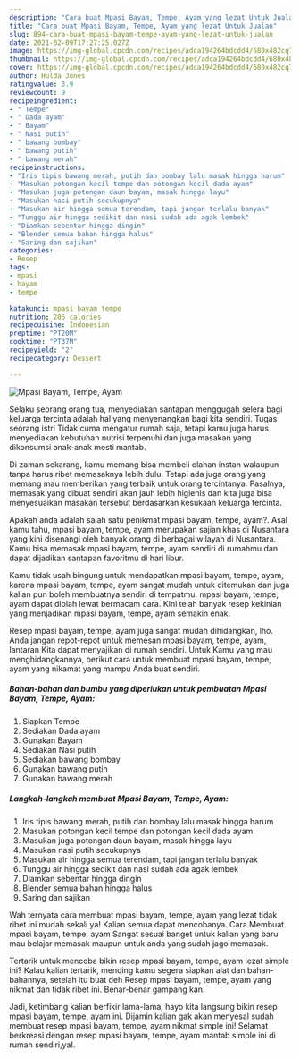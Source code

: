 ```yaml
---
description: "Cara buat Mpasi Bayam, Tempe, Ayam yang lezat Untuk Jualan"
title: "Cara buat Mpasi Bayam, Tempe, Ayam yang lezat Untuk Jualan"
slug: 894-cara-buat-mpasi-bayam-tempe-ayam-yang-lezat-untuk-jualan
date: 2021-02-09T17:27:25.027Z
image: https://img-global.cpcdn.com/recipes/adca194264bdcdd4/680x482cq70/mpasi-bayam-tempe-ayam-foto-resep-utama.jpg
thumbnail: https://img-global.cpcdn.com/recipes/adca194264bdcdd4/680x482cq70/mpasi-bayam-tempe-ayam-foto-resep-utama.jpg
cover: https://img-global.cpcdn.com/recipes/adca194264bdcdd4/680x482cq70/mpasi-bayam-tempe-ayam-foto-resep-utama.jpg
author: Hulda Jones
ratingvalue: 3.9
reviewcount: 9
recipeingredient:
- " Tempe"
- " Dada ayam"
- " Bayam"
- " Nasi putih"
- " bawang bombay"
- " bawang putih"
- " bawang merah"
recipeinstructions:
- "Iris tipis bawang merah, putih dan bombay lalu masak hingga harum"
- "Masukan potongan kecil tempe dan potongan kecil dada ayam"
- "Masukan juga potongan daun bayam, masak hingga layu"
- "Masukan nasi putih secukupnya"
- "Masukan air hingga semua terendam, tapi jangan terlalu banyak"
- "Tunggu air hingga sedikit dan nasi sudah ada agak lembek"
- "Diamkan sebentar hingga dingin"
- "Blender semua bahan hingga halus"
- "Saring dan sajikan"
categories:
- Resep
tags:
- mpasi
- bayam
- tempe

katakunci: mpasi bayam tempe 
nutrition: 206 calories
recipecuisine: Indonesian
preptime: "PT20M"
cooktime: "PT37M"
recipeyield: "2"
recipecategory: Dessert

---
```



![Mpasi Bayam, Tempe, Ayam](https://img-global.cpcdn.com/recipes/adca194264bdcdd4/680x482cq70/mpasi-bayam-tempe-ayam-foto-resep-utama.jpg)

Selaku seorang orang tua, menyediakan santapan menggugah selera bagi keluarga tercinta adalah hal yang menyenangkan bagi kita sendiri. Tugas seorang istri Tidak cuma mengatur rumah saja, tetapi kamu juga harus menyediakan kebutuhan nutrisi terpenuhi dan juga masakan yang dikonsumsi anak-anak mesti mantab.

Di zaman  sekarang, kamu memang bisa membeli olahan instan walaupun tanpa harus ribet memasaknya lebih dulu. Tetapi ada juga orang yang memang mau memberikan yang terbaik untuk orang tercintanya. Pasalnya, memasak yang dibuat sendiri akan jauh lebih higienis dan kita juga bisa menyesuaikan masakan tersebut berdasarkan kesukaan keluarga tercinta. 



Apakah anda adalah salah satu penikmat mpasi bayam, tempe, ayam?. Asal kamu tahu, mpasi bayam, tempe, ayam merupakan sajian khas di Nusantara yang kini disenangi oleh banyak orang di berbagai wilayah di Nusantara. Kamu bisa memasak mpasi bayam, tempe, ayam sendiri di rumahmu dan dapat dijadikan santapan favoritmu di hari libur.

Kamu tidak usah bingung untuk mendapatkan mpasi bayam, tempe, ayam, karena mpasi bayam, tempe, ayam sangat mudah untuk ditemukan dan juga kalian pun boleh membuatnya sendiri di tempatmu. mpasi bayam, tempe, ayam dapat diolah lewat bermacam cara. Kini telah banyak resep kekinian yang menjadikan mpasi bayam, tempe, ayam semakin enak.

Resep mpasi bayam, tempe, ayam juga sangat mudah dihidangkan, lho. Anda jangan repot-repot untuk memesan mpasi bayam, tempe, ayam, lantaran Kita dapat menyajikan di rumah sendiri. Untuk Kamu yang mau menghidangkannya, berikut cara untuk membuat mpasi bayam, tempe, ayam yang nikamat yang mampu Anda buat sendiri.

<!--inarticleads1-->

##### Bahan-bahan dan bumbu yang diperlukan untuk pembuatan Mpasi Bayam, Tempe, Ayam:

1. Siapkan  Tempe
1. Sediakan  Dada ayam
1. Gunakan  Bayam
1. Sediakan  Nasi putih
1. Sediakan  bawang bombay
1. Gunakan  bawang putih
1. Gunakan  bawang merah




<!--inarticleads2-->

##### Langkah-langkah membuat Mpasi Bayam, Tempe, Ayam:

1. Iris tipis bawang merah, putih dan bombay lalu masak hingga harum
1. Masukan potongan kecil tempe dan potongan kecil dada ayam
1. Masukan juga potongan daun bayam, masak hingga layu
1. Masukan nasi putih secukupnya
1. Masukan air hingga semua terendam, tapi jangan terlalu banyak
1. Tunggu air hingga sedikit dan nasi sudah ada agak lembek
1. Diamkan sebentar hingga dingin
1. Blender semua bahan hingga halus
1. Saring dan sajikan




Wah ternyata cara membuat mpasi bayam, tempe, ayam yang lezat tidak ribet ini mudah sekali ya! Kalian semua dapat mencobanya. Cara Membuat mpasi bayam, tempe, ayam Sangat sesuai banget untuk kalian yang baru mau belajar memasak maupun untuk anda yang sudah jago memasak.

Tertarik untuk mencoba bikin resep mpasi bayam, tempe, ayam lezat simple ini? Kalau kalian tertarik, mending kamu segera siapkan alat dan bahan-bahannya, setelah itu buat deh Resep mpasi bayam, tempe, ayam yang nikmat dan tidak ribet ini. Benar-benar gampang kan. 

Jadi, ketimbang kalian berfikir lama-lama, hayo kita langsung bikin resep mpasi bayam, tempe, ayam ini. Dijamin kalian gak akan menyesal sudah membuat resep mpasi bayam, tempe, ayam nikmat simple ini! Selamat berkreasi dengan resep mpasi bayam, tempe, ayam mantab simple ini di rumah sendiri,ya!.

